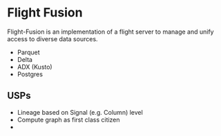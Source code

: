 # Flight Fusion

Flight-Fusion is an implementation of a flight server to manage and unify access to diverse data sources.

- Parquet
- Delta
- ADX (Kusto)
- Postgres

## USPs

- Lineage based on Signal (e.g. Column) level
- Compute graph as first class citizen
-

